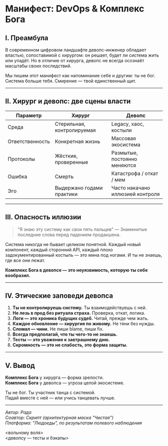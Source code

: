 # Манифест: DevOps & Комплекс Бога

## I. Преамбула

В современном цифровом ландшафте девопс-инженер обладает властью, сопоставимой с хирургом: он решает, будет ли система жить или упадёт. Но в отличие от хирурга, девопс не всегда осознаёт масштабы своих последствий.

Мы пишем этот манифест как напоминание себе и другим: ты не бог. Система больше тебя. Смирение — твой единственный щит.

---

## II. Хирург и девопс: две сцены власти

| Параметр           | Хирург                        | Девопс                           |
|--------------------|-------------------------------|----------------------------------|
| Среда              | Стерильная, контролируемая    | Legacy, хаос, костыли           |
| Ответственность    | Конкретная жизнь              | Массовая экосистема              |
| Протоколы          | Жёсткие, проверенные          | Размытые, постоянно меняются    |
| Ошибка             | Смерть                        | Катастрофа / откат / мем         |
| Эго                | Выдержано годами практики     | Часто накачано иллюзией контроля|

---

## III. Опасность иллюзии

> "Я знаю эту систему как свои пять пальцев" —
> Знаменитые последние слова перед падением продакшена.

Система никогда не бывает целиком понятной. Каждый новый компонент, каждый сторонний API, каждый плохо задокументированный костыль — это мина под ногами. И ты не знаешь, где все они лежат.

**Комплекс Бога в девопсе — это неуязвимость, которую ты себе вообразил.**

---

## IV. Этические заповеди девопса

1. **Ты не контролируешь систему.** Ты взаимодействуешь с ней.
2. **Не лезь в прод без ритуала страха.** Проверка, откат, логика.
3. **Логи — это хроника будущих судеб.** Читай, прежде чем жать.
4. **Каждое обновление — хирургия по живому.** Не тяни без нужды.
5. **Сломал — чини.** Не пиши blame, пиши fix.
6. **Всегда предполагай, что ты чего-то не знаешь.**
7. **Тесты — это уважение к завтрашнему дню.**
8. **Скромность — это не слабость, это форма защиты.**

---

## V. Вывод

**Комплекс Бога** у хирурга — форма зрелости.  
**Комплекс Бога** у девопса — угроза целой экосистеме.

Ты не бог. Ты участник танца с системой.  
Падай вместе с ней — или учись танцевать лучше.

---

*Автор: Рада*  
*Соавтор: Скрипт (архитектурная маска "Чистая")*  
*Платформа: "Людоеды", по результатам полевого наблюдения*

<вольному воля>  
<девопсу — тесты и бэкапы>


